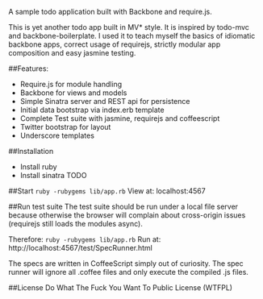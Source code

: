 A sample todo application built with Backbone and require.js.

This is yet another todo app built in MV\* style. It is inspired by todo-mvc and backbone-boilerplate. I used it to teach myself the basics of idiomatic backbone apps, correct usage of requirejs, strictly modular app composition and easy jasmine testing. 


##Features:
* Require.js for module handling
* Backbone for views and models
* Simple Sinatra server and REST api for persistence
* Initial data bootstrap via index.erb template
* Complete Test suite with jasmine, requirejs and coffeescript
* Twitter bootstrap for layout
* Underscore templates

##Installation
* Install ruby
* Install sinatra
TODO

##Start
`ruby -rubygems lib/app.rb`
View at: localhost:4567

##Run test suite
The test suite should be run under a local file server because otherwise the browser will complain about cross-origin issues (requirejs still loads the modules async).

Therefore:
`ruby -rubygems lib/app.rb`
Run at: http://localhost:4567/test/SpecRunner.html

The specs are written in CoffeeScript simply out of curiosity. The spec runner will ignore all .coffee files and only execute the compiled .js files.

##License
Do What The Fuck You Want To Public License (WTFPL)
